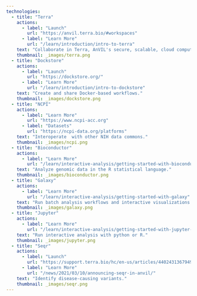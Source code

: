 ```yaml
---
technologies:
  - title: "Terra"
    actions:
      - label: "Launch"
        url: "https://anvil.terra.bio/#workspaces"
      - label: "Learn More"
        url: "/learn/introduction/intro-to-terra"
    text: "Collaborate in Terra, AnVIL's secure, scalable, cloud compute environment."
    thumbnail: _images/terra.png
  - title: "Dockstore"
    actions:
      - label: "Launch"
        url: "https://dockstore.org/"
      - label: "Learn More"
        url: "/learn/introduction/intro-to-dockstore"
    text: "Create and share Docker-based workflows."
    thumbnail: _images/dockstore.png
  - title: "NCPI"
    actions:
      - label: "Learn More"
        url: "https://www.ncpi-acc.org"
      - label: "Datasets"
        url: "https://ncpi-data.org/platforms"
    text: "Interoperate  with other NIH data commons."
    thumbnail: _images/ncpi.png
  - title: "Bioconductor"
    actions:
      - label: "Learn More"
        url: "/learn/interactive-analysis/getting-started-with-bioconductor"
    text: "Analyze genomic data in the R statistical language."
    thumbnail: _images/bioconductor.png
  - title: "Galaxy"
    actions:
      - label: "Learn More"
        url: "/learn/interactive-analysis/getting-started-with-galaxy"
    text: "Run batch analysis workflows and interactive visualizations."
    thumbnail: _images/galaxy.png
  - title: "Jupyter"
    actions:
      - label: "Learn More"
        url: "/learn/interactive-analysis/getting-started-with-jupyter-notebooks"
    text: "Run interactive analysis with python or R."
    thumbnail: _images/jupyter.png
  - title: "Seqr"
    actions:
      - label: "Launch"
        url: "https://support.terra.bio/hc/en-us/articles/4402431367949-Launching-seqr-through-Terra"
      - label: "Learn More"
        url: "/news/2021/03/10/announcing-seqr-in-anvil/"
    text: "Identify disease-causing variants."
    thumbnail: _images/seqr.png
---
```

